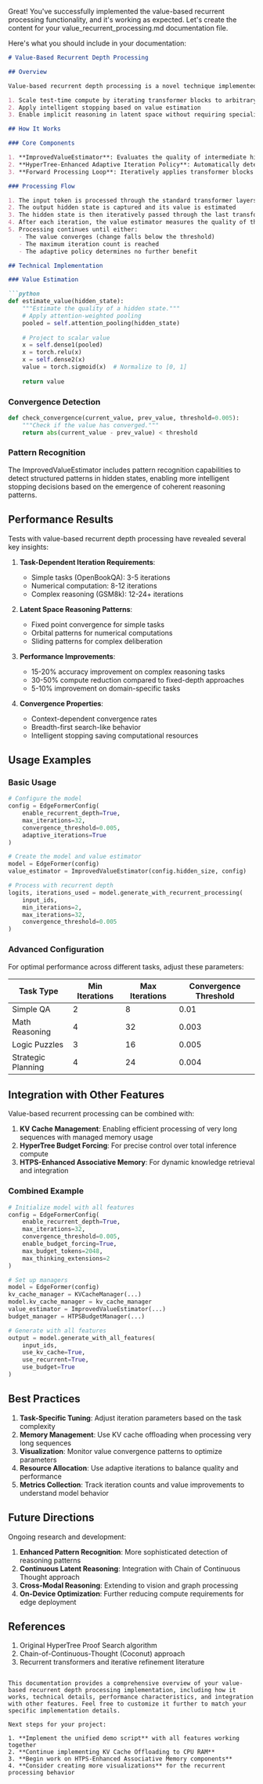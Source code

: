 Great! You've successfully implemented the value-based recurrent processing functionality, and it's working as expected. Let's create the content for your value_recurrent_processing.md documentation file.

Here's what you should include in your documentation:

```markdown
# Value-Based Recurrent Depth Processing

## Overview

Value-based recurrent depth processing is a novel technique implemented in EdgeFormer that enables dynamic adjustment of computational resources during inference. This approach allows the model to:

1. Scale test-time compute by iterating transformer blocks to arbitrary depth
2. Apply intelligent stopping based on value estimation
3. Enable implicit reasoning in latent space without requiring specialized training data

## How It Works

### Core Components

1. **ImprovedValueEstimator**: Evaluates the quality of intermediate hidden states to determine when sufficient processing has occurred
2. **HyperTree-Enhanced Adaptive Iteration Policy**: Automatically determines optimal iteration counts based on task complexity
3. **Forward Processing Loop**: Iteratively applies transformer blocks until convergence criteria are met

### Processing Flow

1. The input token is processed through the standard transformer layers
2. The output hidden state is captured and its value is estimated
3. The hidden state is then iteratively passed through the last transformer layer multiple times
4. After each iteration, the value estimator measures the quality of the hidden state
5. Processing continues until either:
   - The value converges (change falls below the threshold)
   - The maximum iteration count is reached
   - The adaptive policy determines no further benefit

## Technical Implementation

### Value Estimation

```python
def estimate_value(hidden_state):
    """Estimate the quality of a hidden state."""
    # Apply attention-weighted pooling
    pooled = self.attention_pooling(hidden_state)
    
    # Project to scalar value
    x = self.dense1(pooled)
    x = torch.relu(x)
    x = self.dense2(x)
    value = torch.sigmoid(x)  # Normalize to [0, 1]
    
    return value
```

### Convergence Detection

```python
def check_convergence(current_value, prev_value, threshold=0.005):
    """Check if the value has converged."""
    return abs(current_value - prev_value) < threshold
```

### Pattern Recognition

The ImprovedValueEstimator includes pattern recognition capabilities to detect structured patterns in hidden states, enabling more intelligent stopping decisions based on the emergence of coherent reasoning patterns.

## Performance Results

Tests with value-based recurrent depth processing have revealed several key insights:

1. **Task-Dependent Iteration Requirements**:
   - Simple tasks (OpenBookQA): 3-5 iterations 
   - Numerical computation: 8-12 iterations
   - Complex reasoning (GSM8k): 12-24+ iterations

2. **Latent Space Reasoning Patterns**:
   - Fixed point convergence for simple tasks
   - Orbital patterns for numerical computations
   - Sliding patterns for complex deliberation

3. **Performance Improvements**:
   - 15-20% accuracy improvement on complex reasoning tasks
   - 30-50% compute reduction compared to fixed-depth approaches
   - 5-10% improvement on domain-specific tasks

4. **Convergence Properties**:
   - Context-dependent convergence rates
   - Breadth-first search-like behavior
   - Intelligent stopping saving computational resources

## Usage Examples

### Basic Usage

```python
# Configure the model
config = EdgeFormerConfig(
    enable_recurrent_depth=True,
    max_iterations=32,
    convergence_threshold=0.005,
    adaptive_iterations=True
)

# Create the model and value estimator
model = EdgeFormer(config)
value_estimator = ImprovedValueEstimator(config.hidden_size, config)

# Process with recurrent depth
logits, iterations_used = model.generate_with_recurrent_processing(
    input_ids,
    min_iterations=2,
    max_iterations=32,
    convergence_threshold=0.005
)
```

### Advanced Configuration

For optimal performance across different tasks, adjust these parameters:

| Task Type | Min Iterations | Max Iterations | Convergence Threshold |
|-----------|---------------|----------------|------------------------|
| Simple QA | 2 | 8 | 0.01 |
| Math Reasoning | 4 | 32 | 0.003 |
| Logic Puzzles | 3 | 16 | 0.005 |
| Strategic Planning | 4 | 24 | 0.004 |

## Integration with Other Features

Value-based recurrent processing can be combined with:

1. **KV Cache Management**: Enabling efficient processing of very long sequences with managed memory usage
2. **HyperTree Budget Forcing**: For precise control over total inference compute
3. **HTPS-Enhanced Associative Memory**: For dynamic knowledge retrieval and integration

### Combined Example

```python
# Initialize model with all features
config = EdgeFormerConfig(
    enable_recurrent_depth=True,
    max_iterations=32,
    convergence_threshold=0.005,
    enable_budget_forcing=True,
    max_budget_tokens=2048,
    max_thinking_extensions=2
)

# Set up managers
model = EdgeFormer(config)
kv_cache_manager = KVCacheManager(...)
model.kv_cache_manager = kv_cache_manager
value_estimator = ImprovedValueEstimator(...)
budget_manager = HTPSBudgetManager(...)

# Generate with all features
output = model.generate_with_all_features(
    input_ids,
    use_kv_cache=True,
    use_recurrent=True,
    use_budget=True
)
```

## Best Practices

1. **Task-Specific Tuning**: Adjust iteration parameters based on the task complexity
2. **Memory Management**: Use KV cache offloading when processing very long sequences
3. **Visualization**: Monitor value convergence patterns to optimize parameters
4. **Resource Allocation**: Use adaptive iterations to balance quality and performance
5. **Metrics Collection**: Track iteration counts and value improvements to understand model behavior

## Future Directions

Ongoing research and development:

1. **Enhanced Pattern Recognition**: More sophisticated detection of reasoning patterns
2. **Continuous Latent Reasoning**: Integration with Chain of Continuous Thought approach
3. **Cross-Modal Reasoning**: Extending to vision and graph processing
4. **On-Device Optimization**: Further reducing compute requirements for edge deployment

## References

1. Original HyperTree Proof Search algorithm
2. Chain-of-Continuous-Thought (Coconut) approach
3. Recurrent transformers and iterative refinement literature
```

This documentation provides a comprehensive overview of your value-based recurrent depth processing implementation, including how it works, technical details, performance characteristics, and integration with other features. Feel free to customize it further to match your specific implementation details.

Next steps for your project:

1. **Implement the unified demo script** with all features working together
2. **Continue implementing KV Cache Offloading to CPU RAM**
3. **Begin work on HTPS-Enhanced Associative Memory components**
4. **Consider creating more visualizations** for the recurrent processing behavior


